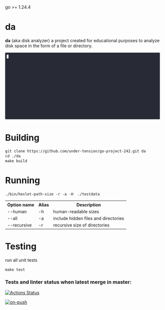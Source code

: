 go >= 1.24.4

# da

**da** (aka disk analyzer) a project created for educational purposes to analyze disk space in the form of a file or directory.

<img src="./docs/assets/demo-install.gif" alt="Video instruction" width="600" />

# Building
```
git clone https://github.com/under-tension/go-project-242.git da
cd ./da
make build
```

# Running
```
./bin/hexlet-path-size -r -a -H  ./testdata
```

<table>
    <tr>
        <th>Option name</th>
        <th>Alias</th>
        <th>Description</th>
    </tr>
    <tr>
        <td>--human</td>
        <td>-h</td>
        <td>human-readable sizes</td>
    </tr>
    <tr>
        <td>--all</td>
        <td>-a</td>
        <td>include hidden files and directories</td>
    </tr>
    <tr>
        <td>--recursive</td>
        <td>-r</td>
        <td>recursive size of directories</td>
    </tr>
</table>

# Testing

run all unit tests
```
make test
```

### Tests and linter status when latest merge in master:
[![Actions Status](https://github.com/under-tension/go-project-242/actions/workflows/hexlet-check.yml/badge.svg)](https://github.com/under-tension/go-project-242/actions)

[![on-push](https://github.com/under-tension/go-project-242/actions/workflows/on-push.yml/badge.svg)](https://github.com/under-tension/go-project-242/actions/workflows/on-push.yml)